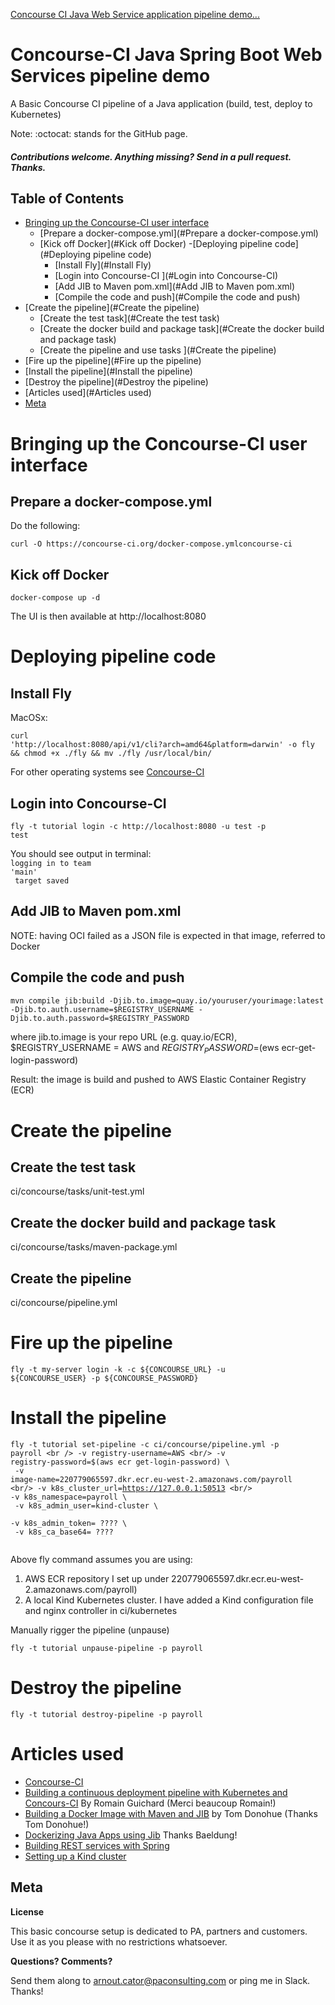 [Concourse CI Java Web Service application pipeline demo...](https://github.com/arnoutc/payroll)

# Concourse-CI Java Spring Boot Web Services pipeline demo

A Basic Concourse CI pipeline of a Java application  (build, test, deploy to Kubernetes)

Note: :octocat: stands for the GitHub page.

#### _Contributions welcome. Anything missing? Send in a pull request. Thanks._

## Table of Contents

- [Bringing up the Concourse-CI user interface](#Bringing)
  - [Prepare a docker-compose.yml](#Prepare a docker-compose.yml)
  - [Kick off Docker](#Kick off Docker)
-[Deploying pipeline code](#Deploying pipeline code)
    - [Install Fly](#Install Fly)
    - [Login into Concourse-CI ](#Login into Concourse-CI)
    - [Add JIB to Maven pom.xml](#Add JIB to Maven pom.xml)
    - [Compile the code and push](#Compile the code and push)
- [Create the pipeline](#Create the pipeline)
  - [Create the test task](#Create the test task)
  - [Create the docker build and package task](#Create the docker build and package task)
  - [Create the pipeline and use tasks ](#Create the pipeline)
- [Fire up the pipeline](#Fire up the pipeline)
- [Install the pipeline](#Install the pipeline)
- [Destroy the pipeline](#Destroy the pipeline)
- [Articles used](#Articles used)
- [Meta](#Meta)

# Bringing up the Concourse-CI user interface

## Prepare a docker-compose.yml 

Do the following:

```curl -O https://concourse-ci.org/docker-compose.ymlconcourse-ci```

## Kick off Docker

   ```docker-compose up -d```

The UI is then available at http://localhost:8080

# Deploying pipeline code

## Install Fly 

MacOSx:

<code>curl 'http://localhost:8080/api/v1/cli?arch=amd64&platform=darwin' -o fly 
&& chmod +x ./fly && mv ./fly /usr/local/bin/</code>

For other operating systems see [Concourse-CI ](http://concourse-ci.org)

## Login into Concourse-CI 

<code>fly -t tutorial login -c http://localhost:8080 -u test -p test</code>

You should see output in terminal:
<code><br/>logging in to team 'main' <br/>
target saved</code>

## Add JIB to Maven pom.xml

NOTE: having <format>OCI</format> failed as a JSON file is expected in that image, referred to <format>Docker</format>

## Compile the code and push

```mvn compile jib:build -Djib.to.image=quay.io/youruser/yourimage:latest -Djib.to.auth.username=$REGISTRY_USERNAME -Djib.to.auth.password=$REGISTRY_PASSWORD```

where jib.to.image is your repo URL (e.g. quay.io/ECR), $REGISTRY_USERNAME = AWS and $REGISTRY_PASSWORD=$(ews ecr-get-login-password)

Result: the image is build and pushed to AWS Elastic Container Registry (ECR)

# Create the pipeline

## Create the test task

ci/concourse/tasks/unit-test.yml

## Create the docker build and package task

ci/concourse/tasks/maven-package.yml

## Create the pipeline 

ci/concourse/pipeline.yml

# Fire up the pipeline

<code>fly -t my-server login -k -c ${CONCOURSE_URL} -u ${CONCOURSE_USER} -p ${CONCOURSE_PASSWORD}</code>

# Install the pipeline

<code>fly -t tutorial set-pipeline -c ci/concourse/pipeline.yml -p payroll \<br />
-v registry-username=AWS \<br/>
-v registry-password=$(aws ecr get-login-password) \ <br/>
-v image-name=220779065597.dkr.ecr.eu-west-2.amazonaws.com/payroll \<br/>
-v k8s_cluster_url=https://127.0.0.1:50513 \<br/>
-v k8s_namespace=payroll \ <br/>
-v k8s_admin_user=kind-cluster \ <br/>
-v k8s_admin_token= ???? \ <br/>
-v k8s_ca_base64= ???? <br/>
</code>

Above fly command assumes you are using:

1. AWS ECR repository I set up under 220779065597.dkr.ecr.eu-west-2.amazonaws.com/payroll)
2. A local Kind Kubernetes cluster. I have added a Kind configuration file and nginx controller in ci/kubernetes

Manually rigger the pipeline (unpause)

<code>fly -t tutorial unpause-pipeline -p payroll</code>

# Destroy the pipeline

<code>fly -t tutorial destroy-pipeline -p payroll</code>

# Articles used

- [Concourse-CI ](http://concourse-ci.org)
- [Building a continuous deployment pipeline with Kubernetes and Concours-CI](https://blog.alterway.fr/en/building-a-continious-deployment-pipeline-with-kubernetes-and-concourse-ci.html) By Romain Guichard (Merci beaucoup Romain!)
- [Building a Docker Image with Maven and JIB](https://www.tutorialworks.com/concourse-java-pipeline/#building-a-docker-image-with-maven-and-jib) by Tom Donohue (Thanks Tom Donohue!)
- [Dockerizing Java Apps using Jib](https://www.baeldung.com/jib-dockerizing) Thanks Baeldung!
- [Building REST services with Spring](https://spring.io/guides/tutorials/rest/)
- [Setting up a Kind cluster](https://kind.sigs.k8s.io/docs/user/quick-start/)

## Meta

**License**

This basic concourse setup is dedicated to PA, partners and customers. Use it as you please with no restrictions whatsoever.

**Questions? Comments?**

Send them along to arnout.cator@paconsulting.com or ping me in Slack. Thanks!
